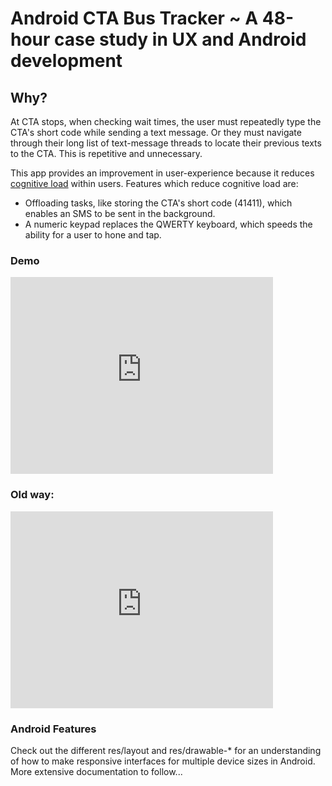 # Android CTA Bus Tracker ~ A 48-hour case study in UX and Android development

## Why?

At CTA stops, when checking wait times, the user must repeatedly type the CTA's short code while sending a text message. Or they must navigate through their long list of text-message threads to locate their previous texts to the CTA. This is repetitive and unnecessary. 

This app provides an improvement in user-experience because it reduces [cognitive load](http://www.nngroup.com/articles/minimize-cognitive-load/) within users. Features which reduce cognitive load are:

* Offloading tasks, like storing the CTA's short code (41411), which enables an SMS to be sent in the background. 
* A numeric keypad replaces the QWERTY keyboard, which speeds the ability for a user to hone and tap. 


### Demo
<iframe width="420" height="315" src="https://www.youtube.com/embed/4LESIIyg5yM" frameborder="0" allowfullscreen></iframe>

### Old way: 

<iframe width="420" height="315" src="https://www.youtube.com/embed/kuy42d7unn0" frameborder="0" allowfullscreen></iframe>

### Android Features

Check out the different res/layout and res/drawable-* for an understanding of how to make responsive interfaces for multiple device sizes in Android. More extensive documentation to follow... 
